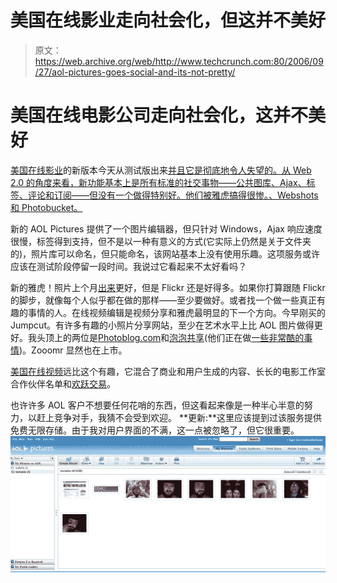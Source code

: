 # 美国在线影业走向社会化，但这并不美好

> 原文：<https://web.archive.org/web/http://www.techcrunch.com:80/2006/09/27/aol-pictures-goes-social-and-its-not-pretty/>

# 美国在线电影公司走向社会化，这并不美好

[](https://web.archive.org/web/20220820063116/http://pictures.aol.com/)[美国在线影业](https://web.archive.org/web/20220820063116/http://pictures.aol.com/)的新版本今天从测试版出来[并且它是彻底地令人失望的。从 Web 2.0 的角度来看，新功能基本上是所有标准的社交事物——公共图库、Ajax、标签、评论和订阅——但没有一个做得特别好。他们被雅虎搞得很惨。、Webshots 和 Photobucket。](https://web.archive.org/web/20220820063116/http://journals.aol.com/aolpictures/aolpictures/entries/2006/09/27/a-new-way-to-share/1420)

新的 AOL Pictures 提供了一个图片编辑器，但只针对 Windows，Ajax 响应速度很慢，标签得到支持，但不是以一种有意义的方式(它实际上仍然是关于文件夹的)，照片库可以命名，但只能命名，该网站基本上没有使用乐趣。这项服务或许应该在测试阶段停留一段时间。我说过它看起来不太好看吗？

新的雅虎！照片上个月[出来](https://web.archive.org/web/20220820063116/http://www.beta.techcrunch.com/2006/08/17/yahoo-photos-to-leave-beta-today-api-finally-coming/)更好，但是 Flickr 还是好得多。如果你打算跟随 Flickr 的脚步，就像每个人似乎都在做的那样——至少要做好。或者找一个做一些真正有趣的事情的人。在线视频编辑是视频分享和雅虎最明显的下一个方向。今早刚买的 Jumpcut。有许多有趣的小照片分享网站，至少在艺术水平上比 AOL 图片做得更好。我头顶上的两位是[Photoblog.com](https://web.archive.org/web/20220820063116/http://www.photoblog.com/)和[泡泡共享](https://web.archive.org/web/20220820063116/http://www.bubbleshare.com/)(他们正在做[一些非常酷的事情](https://web.archive.org/web/20220820063116/http://www.beta.techcrunch.com/2006/07/07/bubbleshare-live-brings-screen-sharing-to-photos/))。Zooomr 显然也在上市。

[美国在线视频](https://web.archive.org/web/20220820063116/http://video.aol.com/)远比这个有趣，它混合了商业和用户生成的内容、长长的电影工作室合作伙伴名单和[欢跃交易](https://web.archive.org/web/20220820063116/http://www.beta.techcrunch.com/2006/09/17/aol-to-send-movies-to-your-tv/)。

也许许多 AOL 客户不想要任何花哨的东西，但这看起来像是一种半心半意的努力，以赶上竞争对手，我猜不会受到欢迎。
 **更新:**这里应该提到过该服务提供免费无限存储。由于我对用户界面的不满，这一点被忽略了，但它很重要。
![](img/9a0d6c407e76d17f24d794e71bcede25.png)
